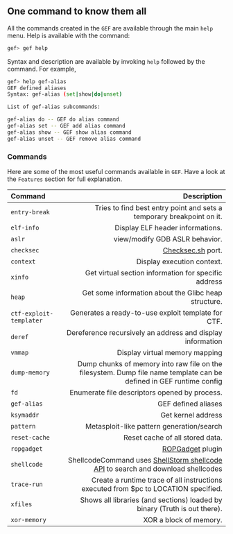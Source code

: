 ## One command to know them all

All the commands created in the `GEF` are available through the main `help`
menu. Help is available with the command:
```bash
gef> gef help
```

Syntax and description are available by invoking `help` followed by the
command. For example,

```bash
gef> help gef-alias
GEF defined aliases
Syntax: gef-alias (set|show|do|unset)

List of gef-alias subcommands:

gef-alias do -- GEF do alias command
gef-alias set -- GEF add alias command
gef-alias show -- GEF show alias command
gef-alias unset -- GEF remove alias command
```


### Commands

Here are some of the most useful commands available in `GEF`. Have a look at the `Features` section for full explanation.

| Command    | Description |
|:-----------|----------------:|
| `entry-break` | Tries to find best entry point and sets a temporary breakpoint on it. |
| `elf-info` | Display ELF header informations. |
| `aslr` | view/modify GDB ASLR behavior. |
| `checksec` | [Checksec.sh](http://www.trapkit.de/tools/checksec.html) port. |
| `context` | Display execution context. |
|`xinfo` | Get virtual section information for specific address|
|`heap` | Get some information about the Glibc heap structure.|
|`ctf-exploit-templater` | Generates a ready-to-use exploit template for CTF.|
|`deref` | Dereference recursively an address and display information|
|`vmmap` | Display virtual memory mapping|
|`dump-memory` | Dump chunks of memory into raw file on the filesystem. Dump file name template can be defined in GEF runtime config|
|`fd` | Enumerate file descriptors opened by process.|
|`gef-alias` | GEF defined aliases|
|`ksymaddr` | Get kernel address|
|`pattern` | Metasploit-like pattern generation/search|
|`reset-cache` | Reset cache of all stored data.|
|`ropgadget` | [ROPGadget](http://shell-storm.org/project/ROPgadget) plugin|
|`shellcode` | ShellcodeCommand uses [ShellStorm shellcode API](http://shell-storm.org/shellcode/) to search and download shellcodes|
|`trace-run` | Create a runtime trace of all instructions executed from $pc to LOCATION specified.|
|`xfiles` | Shows all libraries (and sections) loaded by binary (Truth is out there).|
|`xor-memory` | XOR a block of memory.|
